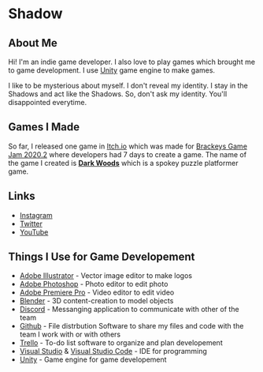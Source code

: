 # Shadow

## About Me
Hi! I'm an indie game developer. I also love to play games which brought me to game development. I use [Unity](https://unity.com/) game engine to make games.

I like to be mysterious about myself. I don't reveal my identity. I stay in the Shadows and act like the Shadows. So, don't ask my identity. You'll disappointed everytime.

## Games I Made
So far, I released one game in [Itch.io](https://itch.io/) which was made for [Brackeys Game Jam 2020.2](https://itch.io/jam/brackeys-4) where developers had 7 days to create a game. The name of the game I created is **[Dark Woods](https://shadowryt.itch.io/dark-woods)** which is a spokey puzzle platformer game.

## Links
- [Instagram](https://www.instagram.com/shadow_ryt/)
- [Twitter](https://twitter.com/Shadow_RYT)
- [YouTube](https://www.youtube.com/channel/UCc16FizvBj8H8i5ZzcXNNsQ)

## Things I Use for Game Developement
- [Adobe Illustrator](https://www.adobe.com/products/illustrator.html) - Vector image editor to make logos
- [Adobe Photoshop](https://www.adobe.com/products/photoshop.html) - Photo editor to edit photo
- [Adobe Premiere Pro](https://www.adobe.com/products/premiere.html) - Video editor to edit video
- [Blender](https://www.blender.org/) - 3D content-creation to model objects
- [Discord](https://discord.com/) - Messanging application to communicate with other of the team
- [Github](https://github.com/) - File distrbution Software to share my files and code with the team I work with or with others
- [Trello](https://trello.com/) - To-do list software to organize and plan developement
- [Visual Studio](https://visualstudio.microsoft.com/) & [Visual Studio Code](https://code.visualstudio.com/) - IDE for programming
- [Unity](https://unity.com/) - Game engine for game developement
